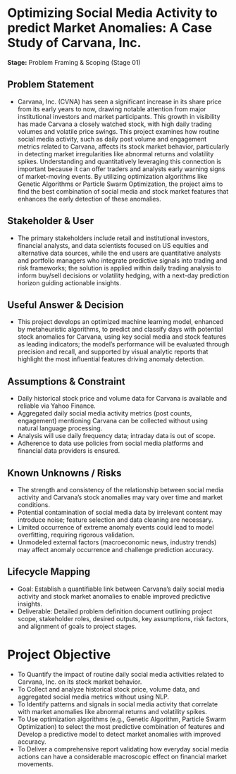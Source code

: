 # Optimizing Social Media Activity to predict Market Anomalies: A Case Study of Carvana, Inc. 
**Stage:** Problem Framing & Scoping (Stage 01)
## Problem Statement 
- Carvana, Inc. (CVNA) has seen a significant increase in its share price from its early years to now, drawing notable attention from major institutional investors and market participants. This growth in visibility has made Carvana a closely watched stock, with high daily trading volumes and volatile price swings. This project examines how routine social media activity, such as daily post volume and engagement metrics related to Carvana, affects its stock market behavior, particularly in detecting market irregularities like abnormal returns and volatility spikes. Understanding and quantitatively leveraging this connection is important because it can offer traders and analysts early warning signs of market-moving events. By utilizing optimization algorithms like Genetic Algorithms or Particle Swarm Optimization, the project aims to find the best combination of social media and stock market features that enhances the early detection of these anomalies.
## Stakeholder & User 
- The primary stakeholders include retail and institutional investors, financial analysts, and data scientists focused on US equities and alternative data sources, while the end users are quantitative analysts and portfolio managers who integrate predictive signals into trading and risk frameworks; the solution is applied within daily trading analysis to inform buy/sell decisions or volatility hedging, with a next-day prediction horizon guiding actionable insights.
## Useful Answer & Decision 
- This project develops an optimized machine learning model, enhanced by metaheuristic algorithms, to predict and classify days with potential stock anomalies for Carvana, using key social media and stock features as leading indicators; the model’s performance will be evaluated through precision and recall, and supported by visual analytic reports that highlight the most influential features driving anomaly detection.
## Assumptions & Constraint
-  Daily historical stock price and volume data for Carvana is available and reliable via Yahoo Finance.
-  Aggregated daily social media activity metrics (post counts, engagement) mentioning Carvana can be collected without using natural language processing.
-  Analysis will use daily frequency data; intraday data is out of scope.
-  Adherence to data use policies from social media platforms and financial data providers is ensured.
## Known Unknowns / Risks 
- The strength and consistency of the relationship between social media activity and Carvana’s stock anomalies may vary over time and market conditions.
- Potential contamination of social media data by irrelevant content may introduce noise; feature selection and data cleaning are necessary.
- Limited occurrence of extreme anomaly events could lead to model overfitting, requiring rigorous validation.
- Unmodeled external factors (macroeconomic news, industry trends) may affect anomaly occurrence and challenge prediction accuracy.
## Lifecycle Mapping 
- Goal: Establish a quantifiable link between Carvana’s daily social media activity and stock market anomalies to enable improved predictive insights.
- Deliverable: Detailed problem definition document outlining project scope, stakeholder roles, desired outputs, key assumptions, risk factors, and alignment of goals to project stages.

# Project Objective
- To Quantify the impact of routine daily social media activities related to Carvana, Inc. on its stock market behavior.
- To Collect and analyze historical stock price, volume data, and aggregated social media metrics without using NLP.
- To Identify patterns and signals in social media activity that correlate with market anomalies like abnormal returns and volatility spikes.
- To Use optimization algorithms (e.g., Genetic Algorithm, Particle Swarm Optimization) to select the most predictive combination of features and Develop a predictive model to detect market anomalies with improved accuracy.
- To Deliver a comprehensive report validating how everyday social media actions can have a considerable macroscopic effect on financial market movements.

